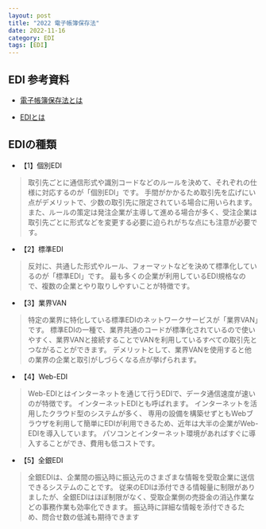 ```yaml
---
layout: post
title: "2022 電子帳簿保存法"
date: 2022-11-16
category: EDI
tags: [EDI]
---
```


## EDI 参考資料

- [電子帳簿保存法とは](https://www.yayoi-kk.co.jp/lawinfo/2daikaisei/denshichobo/about.html)

- [EDIとは](https://it-trend.jp/edi/article/80-0004)

## EDIの種類

- 【1】個別EDI

>取引先ごとに通信形式や識別コードなどのルールを決めて、それぞれの仕様に対応するのが「個別EDI」です。
>手間がかかるため取引先を広げにい点がデメリットで、少数の取引先に限定されている場合に用いられます。
>また、ルールの策定は発注企業が主導して進める場合が多く、受注企業は取引先ごとに形式などを変更する必要に迫られがちな点にも注意が必要です。

- 【2】標準EDI

>反対に、共通した形式やルール、フォーマットなどを決めて標準化しているのが「標準EDI」です。
>最も多くの企業が利用しているEDI規格なので、複数の企業とやり取りしやすいことが特徴です。

- 【3】業界VAN

>特定の業界に特化している標準EDIのネットワークサービスが「業界VAN」です。
>標準EDIの一種で、業界共通のコードが標準化されているので使いやすく、業界VANと接続することでVANを利用しているすべての取引先とつながることができます。
>デメリットとして、業界VANを使用すると他の業界の企業と取引がしづらくなる点が挙げられます。

- 【4】Web-EDI

>Web-EDIとはインターネットを通じて行うEDIで、データ通信速度が速いのが特徴です。
>インターネットEDIとも呼ばれます。
>インターネットを活用したクラウド型のシステムが多く、
>専用の設備を構築せずともWebブラウザを利用して簡単にEDIが利用できるため、近年は大半の企業がWeb-EDIを導入しています。
>パソコンとインターネット環境があればすぐに導入することができ、費用も低コストです。

- 【5】全銀EDI

> 全銀EDIは、企業間の振込時に振込元のさまざまな情報を受取企業に送信できるシステムのことです。
>従来のEDIは添付できる情報量に制限がありましたが、全銀EDIはほぼ制限がなく、受取企業側の売掛金の消込作業などの事務作業も効率化できます。
>振込時に詳細な情報を添付できるため、問合せ数の低減も期待できます
